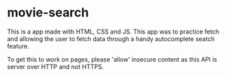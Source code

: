 # movie-search

This is a app made with HTML, CSS and JS. This app was to practice fetch and allowing the user to fetch data through a handy autocomplete seatch feature. 

To get this to work on pages, please 'allow' insecure content as this API is server over HTTP and not HTTPS. 

